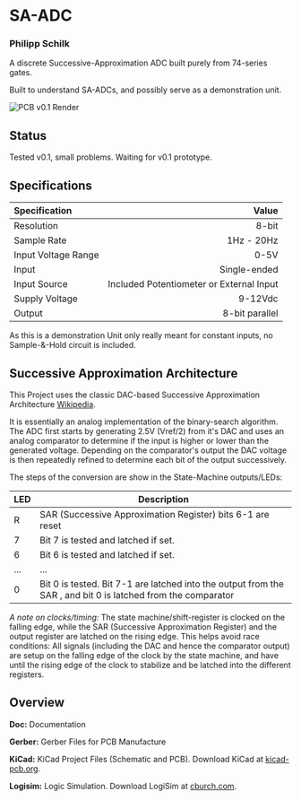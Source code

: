 # SA-ADC
### Philipp Schilk
A discrete Successive-Approximation ADC built purely from 74-series gates.

Built to understand SA-ADCs, and possibly serve as a demonstration unit.

![PCB v0.1 Render](https://raw.githubusercontent.com/TheSchilk/SA-ADC/master/Doc/SA-ADC_PCBrender_v0.2.jpg)

## Status
Tested v0.1, small problems. Waiting for v0.1 prototype.

## Specifications
| Specification  | Value  |
| :------------ | ------------: |
| Resolution  | 8-bit  |
| Sample Rate  |  1Hz - 20Hz |
| Input Voltage Range | 0-5V |
| Input | Single-ended|
| Input Source | Included Potentiometer or External Input |
| Supply Voltage | 9-12Vdc |
| Output | 8-bit parallel |

As this is a demonstration Unit only really meant for constant inputs, no Sample-&-Hold
circuit is included.

## Successive Approximation Architecture

This Project uses the classic DAC-based Successive Approximation Architecture [Wikipedia](https://en.wikipedia.org/wiki/Successive_approximation_ADC "DAC-based Successive Approxmation Architecture").

It is essentially an analog implementation of the binary-search algorithm. The ADC first
starts by generating 2.5V (Vref/2) from it's DAC and uses an analog comparator to
determine if the input is higher or lower than the generated voltage. Depending on the
comparator's output the DAC voltage is then repeatedly refined to determine each bit of the
output successively.

The steps of the conversion are show in the State-Machine outputs/LEDs:

|  LED  | Description |
| ------------ | ------------ |
| R | SAR (Successive Approximation Register) bits 6-1 are reset |
| 7 | Bit 7 is tested and latched if set. |
| 6 | Bit 6 is tested and latched if set. |
| ... | ... |
| 0 | Bit 0 is tested. Bit 7-1 are latched into the output from the SAR , and bit 0 is latched from the comparator |

*A note on clocks/timing:*
The state machine/shift-register is clocked on the falling edge, while the SAR (Successive Approximation Register) and the output register are 
latched on the rising edge. This helps avoid race conditions: All signals (including the DAC and hence the
comparator output) are setup on the falling edge of the clock by the state machine, and have until the 
rising edge of the clock to stabilize and be latched into the different registers.

## Overview

**Doc:**
	Documentation

**Gerber:**
	Gerber Files for PCB Manufacture

**KiCad:**
    KiCad Project Files (Schematic and PCB).
    Download KiCad at [kicad-pcb.org](https://kicad-pcb.org/download/).

**Logisim:**
	Logic Simulation.
	Download LogiSim at [cburch.com](http://www.cburch.com/logisim/).

